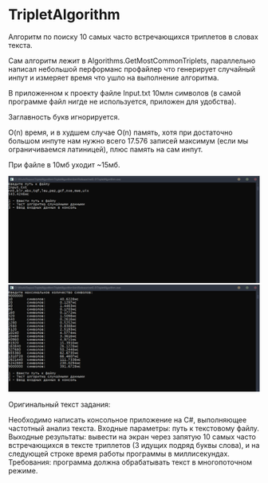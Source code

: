 # TripletAlgorithm
Алгоритм по поиску 10 самых часто встречающихся триплетов в словах текста. 

Сам алгоритм лежит в Algorithms.GetMostCommonTriplets, параллельно написал небольшой перформанс профайлер что генерирует случайный инпут и измеряет время что ушло на выполнение алгоритма. 

В приложенном к проекту файле Input.txt 10млн символов (в самой программе файл нигде не используется, приложен для удобства). 

Заглавность букв игнорируется. 

O(n) время, и в худшем случае O(n) память, хотя при достаточно большом инпуте нам нужно всего 17.576 записей максимум (если мы ограничиваемся латиницей), плюс память на сам инпут.

При файле в 10мб уходит ~15мб.


![Alt text](/Screenshot.png?raw=true "Скриншот")
![Alt text](/Screenshot2.png?raw=true "Скриншот2")

Оригинальный текст задания:

Необходимо написать консольное приложение на C#, выполняющее частотный анализ текста.
Входные параметры: путь к текстовому файлу.
Выходные результаты: вывести на экран через запятую 10 самых часто встречающихся в тексте триплетов (3 идущих подряд буквы слова), и на следующей строке время работы программы в миллисекундах.
Требования: программа должна обрабатывать текст в многопоточном режиме.
